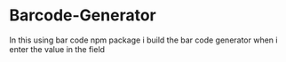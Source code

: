# Barcode-Generator
In this using bar code npm package i build the bar code generator when i enter the value in the field
